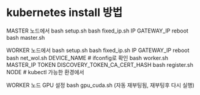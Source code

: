 # kubernetes install 방법

MASTER 노드에서
bash setup.sh
bash fixed_ip.sh IP GATEWAY_IP
reboot
bash master.sh

WORKER 노드에서
bash setup.sh
bash fixed_ip.sh IP GATEWAY_IP
reboot
bash net_wol.sh DEVICE_NAME # ifconfig로 확인
bash worker.sh MASTER_IP TOKEN DISCOVERY_TOKEN_CA_CERT_HASH
bash register.sh NODE # kubectl 가능한 환경에서

WORKER 노드 GPU 설정
bash gpu_cuda.sh (자동 재부팅됨, 재부팅후 다시 실행)

